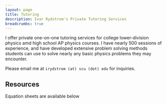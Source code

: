 ```yaml
---
layout: page
title: Tutoring 
description: Ivar Rydstrom's Private Tutoring Services
breadcrumbs: true
---
```

I offer private one-on-one tutoring services for college lower-division physics amd high school AP physics courses. I have nearly 500 sessions of experience, and have developed extensive problem solving methods students can use to solve nearly any basic physics problems they may encounter.

Please email me at ```irydstrom (at) scu (dot) edu``` for inquiries.

## Resources

Equation sheets are available below